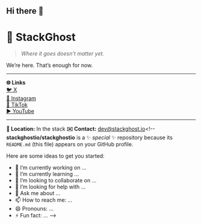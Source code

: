 ## Hi there 👋
# 👻 StackGhost

> *Where it goes doesn’t matter yet.*

We’re here. That’s enough for now.

---

**🌐 Links**  
[🐦 X](https://x.com/stackghostio)  
[📸 Instagram](https://instagram.com/stackghostio)  
[🎵 TikTok](https://tiktok.com/@stackghostio)  
[▶️ YouTube](https://youtube.com/@stackghostio)

---

**📍 Location:** In the stack 
**✉️ Contact:** dev@stackghost.io<!--
**stackghostio/stackghostio** is a ✨ _special_ ✨ repository because its `README.md` (this file) appears on your GitHub profile.

Here are some ideas to get you started:

- 🔭 I’m currently working on ...
- 🌱 I’m currently learning ...
- 👯 I’m looking to collaborate on ...
- 🤔 I’m looking for help with ...
- 💬 Ask me about ...
- 📫 How to reach me: ...
- 😄 Pronouns: ...
- ⚡ Fun fact: ...
-->
